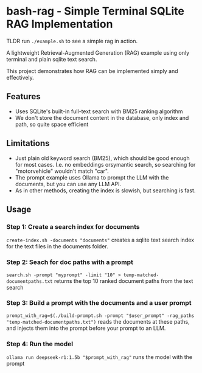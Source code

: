 # bash-rag - Simple Terminal SQLite RAG Implementation
TLDR run `./example.sh` to see a simple rag in action.

A lightweight Retrieval-Augmented Generation (RAG) example using only terminal and plain sqlite text search.

This project demonstrates how RAG can be implemented simply and effectively.

## Features
- Uses SQLite's built-in full-text search with BM25 ranking algorithm
- We don't store the document content in the database, only index and path, so quite space efficient

## Limitations
- Just plain old keyword search (BM25), which should be good enough for most cases. I.e. no embeddings orsymantic search, so searching for "motorvehicle" wouldn't match "car".
- The prompt example uses Ollama to prompt the LLM with the documents, but you can use any LLM API.
- As in other methods, creating the index is slowish, but searching is fast.

## Usage
### Step 1: Create a search index for documents
```create-index.sh -documents "documents"``` creates a sqlite text search index for the text files in the documents folder. 

### Step 2: Seach for doc paths with a prompt
```search.sh -prompt "myprompt" -limit "10" > temp-matched-documentpaths.txt``` returns the top 10 ranked document paths from the text search

### Step 3: Build a prompt with the documents and a user prompt
```prompt_with_rag=$(./build-prompt.sh -prompt "$user_prompt" -rag_paths "temp-matched-documentpaths.txt")``` reads the documents at these paths, and injects them into the prompt before your prompt to an LLM.

### Step 4: Run the model
```ollama run deepseek-r1:1.5b "$prompt_with_rag"``` runs the model with the prompt

    